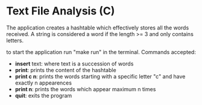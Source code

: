 # Text File Analysis (C)

The application creates a hashtable which effectively stores all the words received.
A string is considered a word if the length >= 3 and only contains letters.

to start the application run "make run" in the terminal.
Commands accepted:
- **insert** text: where text is a succession of words
- **print**: prints the content of the hashtable
- **print c n**: prints the words starting with a specific letter "c" and have exactly n appearences
- **print n**: prints the words which appear maximum n times
- **quit**: exits the program
